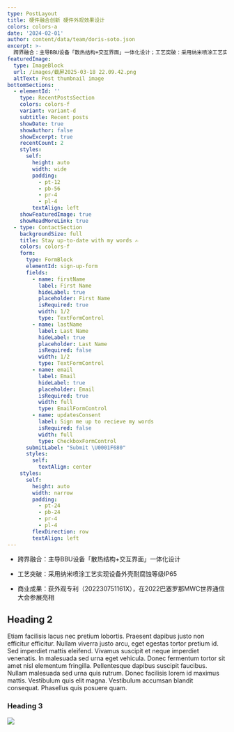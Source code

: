```yaml
---
type: PostLayout
title: 硬件融合创新 硬件外观效果设计
colors: colors-a
date: '2024-02-01'
author: content/data/team/doris-soto.json
excerpt: >-
  跨界融合：主导BBU设备「散热结构+交互界面」一体化设计；工艺突破：采用纳米喷涂工艺实现设备外壳耐腐蚀等级IP65；商业成果：获外观专利（202230751161X），在2022巴塞罗那MWC世界通信大会参展亮相。
featuredImage:
  type: ImageBlock
  url: /images/截屏2025-03-18 22.09.42.png
  altText: Post thumbnail image
bottomSections:
  - elementId: ''
    type: RecentPostsSection
    colors: colors-f
    variant: variant-d
    subtitle: Recent posts
    showDate: true
    showAuthor: false
    showExcerpt: true
    recentCount: 2
    styles:
      self:
        height: auto
        width: wide
        padding:
          - pt-12
          - pb-56
          - pr-4
          - pl-4
        textAlign: left
    showFeaturedImage: true
    showReadMoreLink: true
  - type: ContactSection
    backgroundSize: full
    title: Stay up-to-date with my words ✍️
    colors: colors-f
    form:
      type: FormBlock
      elementId: sign-up-form
      fields:
        - name: firstName
          label: First Name
          hideLabel: true
          placeholder: First Name
          isRequired: true
          width: 1/2
          type: TextFormControl
        - name: lastName
          label: Last Name
          hideLabel: true
          placeholder: Last Name
          isRequired: false
          width: 1/2
          type: TextFormControl
        - name: email
          label: Email
          hideLabel: true
          placeholder: Email
          isRequired: true
          width: full
          type: EmailFormControl
        - name: updatesConsent
          label: Sign me up to recieve my words
          isRequired: false
          width: full
          type: CheckboxFormControl
      submitLabel: "Submit \U0001F680"
      styles:
        self:
          textAlign: center
    styles:
      self:
        height: auto
        width: narrow
        padding:
          - pt-24
          - pb-24
          - pr-4
          - pl-4
        flexDirection: row
        textAlign: left
---
```

*   跨界融合：主导BBU设备「散热结构+交互界面」一体化设计

*   工艺突破：采用纳米喷涂工艺实现设备外壳耐腐蚀等级IP65

*   商业成果：获外观专利（202230751161X），在2022巴塞罗那MWC世界通信大会参展亮相

## Heading 2

Etiam facilisis lacus nec pretium lobortis. Praesent dapibus justo non efficitur efficitur. Nullam viverra justo arcu, eget egestas tortor pretium id. Sed imperdiet mattis eleifend. Vivamus suscipit et neque imperdiet venenatis. In malesuada sed urna eget vehicula. Donec fermentum tortor sit amet nisl elementum fringilla. Pellentesque dapibus suscipit faucibus. Nullam malesuada sed urna quis rutrum. Donec facilisis lorem id maximus mattis. Vestibulum quis elit magna. Vestibulum accumsan blandit consequat. Phasellus quis posuere quam.

### Heading 3

![](/images/BBU21001.png)
